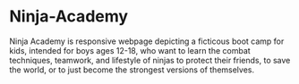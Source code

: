 # Ninja-Academy
Ninja Academy is responsive webpage depicting a ficticous boot camp for kids, intended for boys ages 12-18, who want to learn the combat techniques, teamwork, and lifestyle of ninjas to protect their friends, to save the world, or to just become the strongest versions of themselves.
